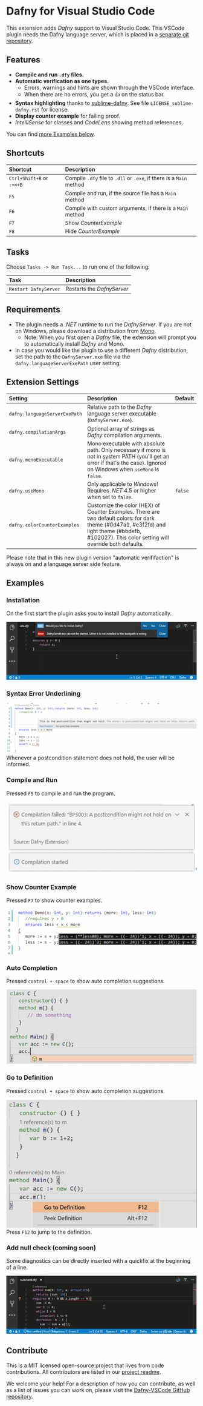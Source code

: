 # Dafny for Visual Studio Code


This extension adds _Dafny_ support to Visual Studio Code.
This VSCode plugin needs the Dafny language server, which is placed in a [separate git repository](https://gitlab.dev.ifs.hsr.ch/dafny-ba/dafny-language-server). 

## Features

* **Compile and run `.dfy` files.**
* **Automatic verification as one types.**
  * Errors, warnings and hints are shown through the VSCode interface.
  * When there are no errors, you get a 👍 on the status bar.
* **Syntax highlighting** thanks to [sublime-dafny](https://github.com/erggo/sublime-dafny). See file `LICENSE_sublime-dafny.rst` for license. 
* **Display counter example** for failing proof.
* _IntelliSense_ for classes and _CodeLens_ showing method references.


You can find [more Examples below](#examples).

## Shortcuts

| Shortcut                  | Description                                                          |
| :------------------------ |:-------------------------------------------------------------------- | 
| `Ctrl+Shift+B` or `⇧+⌘+B`| Compile `.dfy` file to `.dll` or `.exe`, if there is a `Main` method |
| `F5`                      | Compile and run, if the source file has a `Main` method              |
| `F6`                      | Compile with custom arguments, if there is a `Main` method           |
| `F7`                      | Show _CounterExample_                                                |
| `F8`                      | Hide _CounterExample_                                                |

## Tasks

Choose `Tasks -> Run Task...` to run one of the following:

| Task                    | Description                                                                               |
| :---------------------- |:----------------------------------------------------------------------------------------- | 
| `Restart DafnyServer`   | Restarts the _DafnyServer_                                                                |

## Requirements

* The plugin needs a _.NET_ runtime to run the _DafnyServer_. If you are not on Windows, please download a distribution from [Mono](http://www.mono-project.com).
  * Note: When you first open a _Dafny_ file, the extension will prompt you to automatically install _Dafny_ and Mono.
* In case you would like the plugin to use a different _Dafny_ distribution, set the path to the `DafnyServer.exe` file via the `dafny.languageServerExePath` user setting.

## Extension Settings

| Setting          | Description                              | Default          |
| :--------------- |:---------------------------------------- |:---------------- |
| `dafny.languageServerExePath` | Relative path to the _Dafny_ language server executable (`DafnyServer.exe`). | |
| `dafny.compilationArgs` | Optional array of strings as _Dafny_ compilation arguments. | |
| `dafny.monoExecutable` | Mono executable with absolute path. Only necessary if mono is not in system PATH (you'll get an error if that's the case). Ignored on Windows when `useMono` is `false`.  | |
| `dafny.useMono` | Only applicable to _Windows_! Requires _.NET_ 4.5 or higher when set to `false`. | `false` |
| `dafny.colorCounterExamples` | Customize the color (HEX) of Counter Examples. There are two default colors: for dark theme (#0d47a1, #e3f2fd) and light theme (#bbdefb, #102027). This color setting will override both defaults. | |

Please note that in this new plugin version "automatic verififaction" is always on and a language server side feature. 

## Examples

### Installation
On the first start the plugin asks you to install _Dafny_ automatically. 

![assertions animation](installation.gif)

### Syntax Error Underlining
![Syntax](Syntax.png)
Whenever a postcondition statement does not hold, the user will be informed.

### Compile and Run
Pressed `F5` to compile and run the program.

![Compile](Compile.png)

### Show Counter Example
Pressed `F7` to show counter examples.

![Counter](Counter.png)

### Auto Completion
Pressed `control + space` to show auto completion suggestions.

![Completion](Completion.png)

### Go to Definition
Pressed `control + space` to show auto completion suggestions.

![Go to Definition](GoTo.png)
Press `F12` to jump to the definition. 

### Add null check (coming soon) 
Some diagnostics can be directly inserted with a quickfix at the beginning of a line.

![assertions animation](addnullcheck.gif)

## Contribute

This is a MIT licensed open-source project that lives from code contributions. All contributors are listed in our [project readme](https://github.com/DafnyVSCode/Dafny-VSCode#contributors).

We welcome your help! For a description of how you can contribute, as well as a list of issues you can work on, please visit the [Dafny-VSCode GitHub repository](https://github.com/DafnyVSCode/Dafny-VSCode#contribute).
